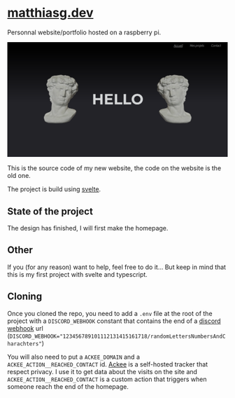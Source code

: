 # [matthiasg.dev](https://matthiasg.dev)

Personnal website/portfolio hosted on a raspberry pi.

[![Homepage looks](./docs/img/homePage.png)](https://matthiasg.dev)

This is the source code of my new website, the code on the website is the old one.

The project is build using [svelte](https://svelte.dev/).

## State of the project

The design has finished, I will first make the homepage.

## Other

If you (for any reason) want to help, feel free to do it...
But keep in mind that this is my first project with svelte and typescript.

## Cloning

Once you cloned the repo, you need to add a `.env` file at the root of the project with a `DISCORD_WEBHOOK` constant that contains the end of a [discord webhook](https://discord.com/developers/docs/resources/webhook) url (`DISCORD_WEBHOOK="123456789101112131415161718/randomLettersNumbersAndCharachters"`)

You will also need to put a `ACKEE_DOMAIN` and a `ACKEE_ACTION__REACHED_CONTACT` id. [Ackee](https://ackee.electerious.com/) is a self-hosted tracker that respect privacy. I use it to get data about the visits on the site and `ACKEE_ACTION__REACHED_CONTACT` is a custom action that triggers when someone reach the end of the homepage.
